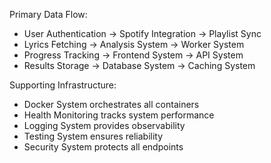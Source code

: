 Primary Data Flow:
- User Authentication → Spotify Integration → Playlist Sync
- Lyrics Fetching → Analysis System → Worker System
- Progress Tracking → Frontend System → API System
- Results Storage → Database System → Caching System

Supporting Infrastructure:
- Docker System orchestrates all containers
- Health Monitoring tracks system performance
- Logging System provides observability
- Testing System ensures reliability
- Security System protects all endpoints